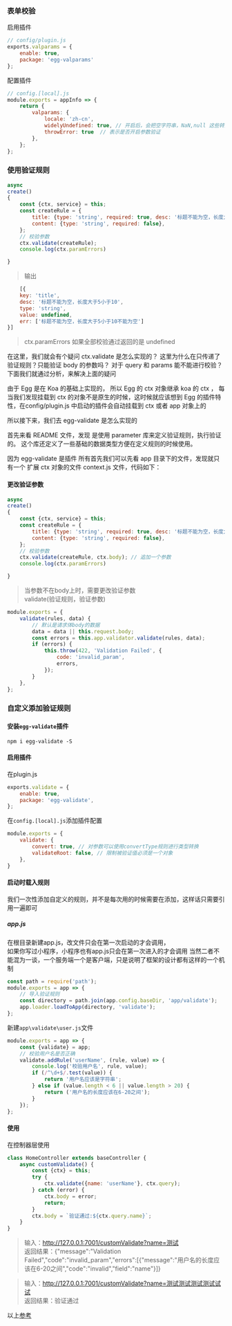 ### 表单校验

启用插件

````javascript
// config/plugin.js
exports.valparams = {
    enable: true,
    package: 'egg-valparams'
};
````

配置插件

```javascript
// config.[local].js
module.exports = appInfo => {
    return {
        valparams: {
            locale: 'zh-cn',
            widelyUndefined: true, // 开启后，会把空字符串，NaN,null 这些转成 undefined，将这些异常的数据进行了统一，方便后续处理
            throwError: true  // 表示是否开启参数验证
        },
    };
};
```

### 使用验证规则

```javascript
async
create()
{
    const {ctx, service} = this;
    const createRule = {
        title: {type: 'string', required: true, desc: '标题不能为空，长度大于5小于10', range: {min: 5, max: 10,}},
        content: {type: 'string', required: false},
    };
    // 校验参数
    ctx.validate(createRule);
    console.log(ctx.paramErrors)

}
```

> 输出

```javascript
    [{
    key: 'title',
    desc: '标题不能为空，长度大于5小于10',
    type: 'string',
    value: undefined,
    err: ['标题不能为空，长度大于5小于10不能为空']
}]
```

> ctx.paramErrors 如果全部校验通过返回的是 undefined

在这里，我们就会有个疑问 ctx.validate 是怎么实现的？ 这里为什么在只传递了验证规则？只能验证 body 的参数吗？ 对于 query 和 params 能不能进行校验？下面我们就通过分析，来解决上面的疑问

由于 Egg 是在 Koa 的基础上实现的， 所以 Egg 的 ctx 对象继承 koa 的 ctx ， 每当我们发现挂载到 ctx 的对象不是原生的时候，这时候就应该想到 Egg 的插件特性，在config/plugin.js
中启动的插件会自动挂载到 ctx 或者 app 对象上的

所以接下来，我们去 egg-validate 是怎么实现的

首先来看 README 文件，发现 是使用 parameter 库来定义验证规则，执行验证的。 这个库还定义了一些基础的数据类型方便在定义规则的时候使用。

因为 egg-validate 是插件 所有首先我们可以先看 app 目录下的文件，发现就只有一个 扩展 ctx 对象的文件 context.js 文件，代码如下：

#### 更改验证参数

```javascript
async
create()
{
    const {ctx, service} = this;
    const createRule = {
        title: {type: 'string', required: true, desc: '标题不能为空，长度大于5小于10', range: {min: 5, max: 10,}},
        content: {type: 'string', required: false},
    };
    // 校验参数
    ctx.validate(createRule, ctx.body); // 追加一个参数
    console.log(ctx.paramErrors)

}
```

> 当参数不在body上时，需要更改验证参数<br/>
> validate(验证规则，验证参数)

```javascript
module.exports = {
    validate(rules, data) {
        // 默认是请求体body的数据
        data = data || this.request.body;
        const errors = this.app.validator.validate(rules, data);
        if (errors) {
            this.throw(422, 'Validation Failed', {
                code: 'invalid_param',
                errors,
            });
        }
    },
};
```

### 自定义添加验证规则

#### 安装`egg-validate`插件

```shell
npm i egg-validate -S
```

#### 启用插件

在plugin.js

```js
exports.validate = {
    enable: true,
    package: 'egg-validate',
};
```

在`config.[local].js`添加插件配置

```js
module.exports = {
    validate: {
        convert: true, // 对参数可以使用convertType规则进行类型转换
        validateRoot: false, // 限制被验证值必须是一个对象
    },
}
```

#### 启动时载入规则

我们一次性添加自定义的规则，并不是每次用的时候需要在添加，这样话只需要引用一遍即可

##### app.js

在根目录新建app.js，改文件只会在第一次启动的才会调用，<br/>
如果你写过小程序，小程序也有app.js只会在第一次进入的才会调用 当然二者不能混为一谈，一个服务端一个是客户端，只是说明了框架的设计都有这样的一个机制

```js
const path = require('path');
module.exports = app => {
    // 导入验证规则
    const directory = path.join(app.config.baseDir, 'app/validate');
    app.loader.loadToApp(directory, 'validate');
};
```

新建`app\validate\user.js`文件

```js
module.exports = app => {
    const {validate} = app;
    // 校验用户名是否正确
    validate.addRule('userName', (rule, value) => {
        console.log('校验用户名', rule, value);
        if (/^\d+$/.test(value)) {
            return '用户名应该是字符串';
        } else if (value.length < 6 || value.length > 20) {
            return ('用户名的长度应该在6-20之间');
        }
    });
};
```

#### 使用

在控制器层使用

```js
class HomeController extends baseController {
    async customValidate() {
        const {ctx} = this;
        try {
            ctx.validate({name: 'userName'}, ctx.query);
        } catch (error) {
            ctx.body = error;
            return;
        }
        ctx.body = `验证通过:${ctx.query.name}`;
    }
}
```
>输入：http://127.0.0.1:7001/customValidate?name=测试 <br/>
> 返回结果：{"message":"Validation Failed","code":"invalid_param","errors":[{"message":"用户名的长度应该在6-20之间","code":"invalid","field":"name"}]}

>输入：http://127.0.0.1:7001/customValidate?name=测试测试测试测试试试 <br/>
> 返回结果：验证通过

以上[参考](https://www.shuzhiduo.com/A/WpdKQM4NJV/)

